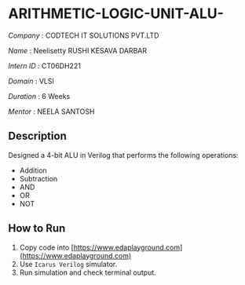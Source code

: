 # ARITHMETIC-LOGIC-UNIT-ALU-
*Company* : CODTECH IT SOLUTIONS PVT.LTD

*Name* : Neelisetty RUSHI KESAVA DARBAR

*Intern ID* : CT06DH221

*Domain* : VLSI

*Duration* : 6 Weeks

*Mentor* : NEELA SANTOSH

## Description
Designed a 4-bit ALU in Verilog that performs the following operations:
- Addition
- Subtraction
- AND
- OR
- NOT


## How to Run
1. Copy code into [https://www.edaplayground.com](https://www.edaplayground.com)
2. Use `Icarus Verilog` simulator.
3. Run simulation and check terminal output.
